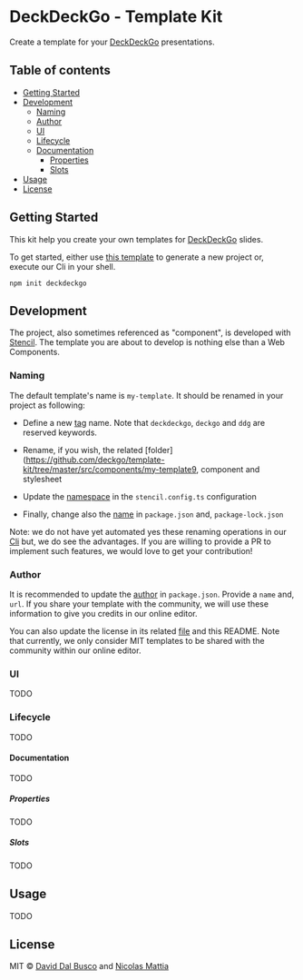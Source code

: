 # DeckDeckGo - Template Kit

Create a template for your [DeckDeckGo] presentations.

## Table of contents

- [Getting Started](#getting-started)
- [Development](#development)
    - [Naming](#naming)
    - [Author](#author)
    - [UI](#ui)
    - [Lifecycle](#lifecycle)
    - [Documentation](#documentation)
      - [Properties](#properties)
      - [Slots](#slots)
- [Usage](#usage)
- [License](#license)

## Getting Started

This kit help you create your own templates for [DeckDeckGo] slides.

To get started, either use [this template](https://github.com/deckgo/template-kit/generate) to generate a new project or, execute our Cli in your shell.

```
npm init deckdeckgo
```

## Development

The project, also sometimes referenced as "component", is developed with [Stencil](https://stenciljs.com). The template you are about to develop is nothing else than a Web Components.

### Naming

The default template's name is `my-template`. It should be renamed in your project as following:

- Define a new [tag](https://github.com/deckgo/template-kit/blob/bad5acba265288abd5827b89e3c02245afb24b00/src/components/my-template/my-template.tsx#L14) name. Note that `deckdeckgo`, `deckgo` and `ddg` are reserved keywords.

- Rename, if you wish, the related [folder](https://github.com/deckgo/template-kit/tree/master/src/components/my-template9, component and stylesheet

- Update the [namespace](https://github.com/deckgo/template-kit/blob/bad5acba265288abd5827b89e3c02245afb24b00/stencil.config.ts#L11) in the `stencil.config.ts` configuration

- Finally, change also the [name](https://github.com/deckgo/template-kit/blob/bad5acba265288abd5827b89e3c02245afb24b00/package.json#L2) in `package.json` and, `package-lock.json`

Note: we do not have yet automated yes these renaming operations in our [Cli](https://github.com/deckgo/deckdeckgo/tree/master/cli) but, we do see the advantages. If you are willing to provide a PR to implement such features, we would love to get your contribution! 

### Author

It is recommended to update the [author](https://github.com/deckgo/template-kit/blob/master/package.json#L42) in `package.json`. Provide a `name` and, `url`. If you share your template with the community, we will use these information to give you credits in our online editor. 

You can also update the license in its related [file](https://github.com/deckgo/template-kit/blob/master/LICENSE) and this README. Note that currently, we only consider MIT templates to be shared with the community within our online editor.

### UI

TODO

### Lifecycle

TODO

#### Documentation

TODO

##### Properties

TODO

##### Slots

TODO

## Usage

TODO

## License

MIT © [David Dal Busco](mailto:david.dalbusco@outlook.com) and [Nicolas Mattia](mailto:nicolas@nmattia.com)

[deckdeckgo]: https://deckdeckgo.com
